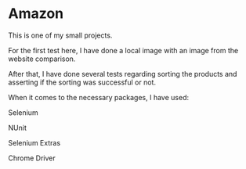 # Amazon

This is one of my small projects. 

For the first test here, I have done a local image with an image from the website comparison. 

After that, I have done several tests regarding sorting the products and asserting if the sorting was successful or not. 

When it comes to the necessary packages, I have used:

Selenium

NUnit

Selenium Extras

Chrome Driver
